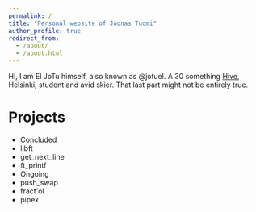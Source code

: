 ```yaml
---
permalink: /
title: "Personal website of Joonas Tuomi"
author_profile: true
redirect_from: 
  - /about/
  - /about.html
---
```


Hi, I am El JoTu himself, also known as @jotuel. A 30 something [Hive](https://hive.fi),  Helsinki, student and avid skier. That last part might not be entirely true.

Projects
======
* Concluded 
* libft
* get_next_line
* ft_printf
* Ongoing 
* push_swap
* fract'ol
* pipex


